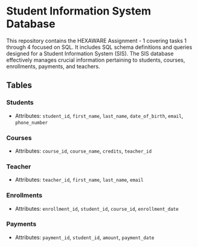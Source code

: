 # Student Information System Database


This repository contains the HEXAWARE Assignment - 1 covering tasks 1 through 4 focused on SQL. It includes SQL schema definitions and queries designed for a Student Information System (SIS). 
The SIS database effectively manages crucial information pertaining to students, courses, enrollments, payments, and teachers.

## Tables

### Students
- Attributes: `student_id`, `first_name`, `last_name`, `date_of_birth`, `email`, `phone_number`

### Courses
- Attributes: `course_id`, `course_name`, `credits`, `teacher_id`

### Teacher
- Attributes: `teacher_id`, `first_name`, `last_name`, `email`

### Enrollments
- Attributes: `enrollment_id`, `student_id`, `course_id`, `enrollment_date`

### Payments
- Attributes: `payment_id`, `student_id`, `amount`, `payment_date`
